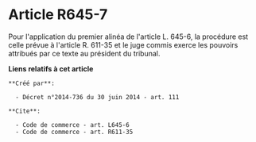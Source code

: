 # Article R645-7

Pour l'application du premier alinéa de l'article L. 645-6, la procédure est celle prévue à l'article R. 611-35 et le juge
commis exerce les pouvoirs attribués par ce texte au président du tribunal.

**Liens relatifs à cet article**

	**Créé par**:

	  - Décret n°2014-736 du 30 juin 2014 - art. 111

	**Cite**:

	  - Code de commerce - art. L645-6
	  - Code de commerce - art. R611-35
